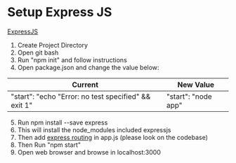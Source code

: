 # Setup Express JS
[ExpressJS](https://expressjs.com/)

1. Create Project Directory
2. Open git bash
3. Run "npm init" and follow instructions
4. Open package.json and change the value below:

Current | New Value
--- | ---
"start": "echo \"Error: no test specified\" && exit 1" | "start": "node app"

5. Run npm install --save express
6. This will install the node_modules included expressjs
7. Then add [express routing](https://expressjs.com/en/guide/routing.html) in app.js (please look on the codebase)
8. Then Run "npm start"
9. Open web browser and browse in localhost:3000